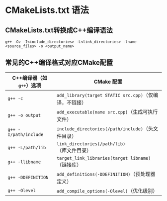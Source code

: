# CMakeLists.txt 语法
## CMakeLists.txt转换成C++编译语法
```shell
g++ -Oz -I<include_directories> -L<link_directories> -lname <source_files> -o <output_name>
```

## 常见的C++编译格式对应CMake配置
| C++编译器（如 `g++`）选项 | CMake 配置                                             |
| ------------------------- | ------------------------------------------------------ |
| `g++ -c`                  | `add_library(target STATIC src.cpp)`（仅编译，不链接） |
| `g++ -o output`           | `add_executable(name src.cpp)`（生成可执行文件）       |
| `g++ -I/path/include`     | `include_directories(/path/include)`（头文件目录）     |
| `g++ -L/path/lib`         | `link_directories(/path/lib)`（库文件目录）            |
| `g++ -llibname`           | `target_link_libraries(target libname)`（链接库）      |
| `g++ -DDEFINITION`        | `add_definitions(-DDEFINITION)`（预处理器定义）        |
| `g++ -Olevel`             | `add_compile_options(-Olevel)`（优化级别）             |

